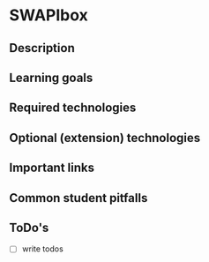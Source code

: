 # SWAPIbox

## Description

## Learning goals

## Required technologies

## Optional (extension) technologies

## Important links

## Common student pitfalls

## ToDo's

* [ ] write todos
